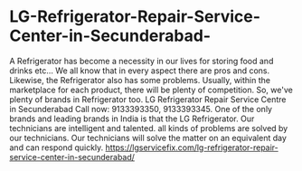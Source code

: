 # LG-Refrigerator-Repair-Service-Center-in-Secunderabad-
A Refrigerator has become a necessity in our lives for storing food and drinks etc… We all know that in every aspect there are pros and cons. Likewise, the Refrigerator also has some problems. Usually, within the marketplace for each product, there will be plenty of competition. So, we've plenty of brands in Refrigerator too. LG Refrigerator Repair Service Centre in Secunderabad Call now: 9133393350, 9133393345. One of the only brands and leading brands in India is that the LG Refrigerator. Our technicians are intelligent and talented. all kinds of problems are solved by our technicians. Our technicians will solve the matter on an equivalent day and can respond quickly.                 https://lgservicefix.com/lg-refrigerator-repair-service-center-in-secunderabad/
